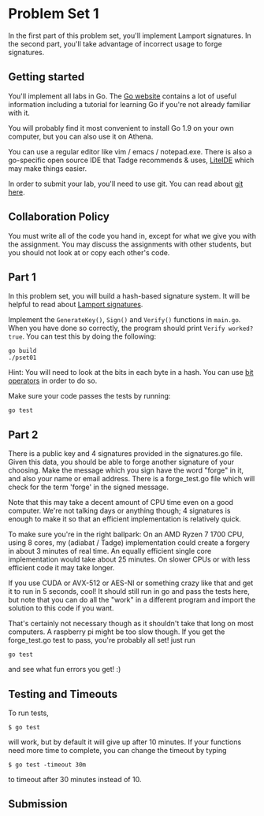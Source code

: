 # Problem Set 1

In the first part of this problem set, you'll implement Lamport signatures.  In the second part, you'll take advantage of incorrect usage to forge signatures.

## Getting started

You'll implement all labs in Go. The [Go website](https://golang.org/) contains a lot of useful information including a tutorial for learning Go if you're not already familiar with it.

You will probably find it most convenient to install Go 1.9 on your own computer, but you can also use it on Athena.

You can use a regular editor like vim / emacs / notepad.exe.  There is also a go-specific open source IDE that Tadge recommends & uses, [LiteIDE](https://github.com/visualfc/liteide) which may make things easier.

In order to submit your lab, you'll need to use git.  You can read about [git here](https://www.kernel.org/pub/software/scm/git/docs/user-manual.html).

## Collaboration Policy

You must write all of the code you hand in, except for what we give you with the assignment.  You may discuss the assignments with other students, but you should not look at or copy each other's code.

## Part 1

In this problem set, you will build a hash-based signature system.  It will be helpful to read about [Lamport signatures](https://en.wikipedia.org/wiki/Lamport_signature).

Implement the `GenerateKey()`, `Sign()` and `Verify()` functions in `main.go`.  When you have done so correctly, the program should print `Verify worked? true`.  You can test this by doing the following:

```
go build
./pset01
```

Hint: You will need to look at the bits in each byte in a hash.  You can use [bit operators](https://medium.com/learning-the-go-programming-language/bit-hacking-with-go-e0acee258827) in order to do so.

Make sure your code passes the tests by running:

```
go test
```

## Part 2

There is a public key and 4 signatures provided in the signatures.go file.  Given this data, you should be able to forge another signature of your choosing.  Make the message which you sign have the word "forge" in it, and also your name or email address.  There is a forge_test.go file which will check for the term 'forge' in the signed message.

Note that this may take a decent amount of CPU time even on a good computer.  We're not talking days or anything though; 4 signatures is enough to make it so that an efficient implementation is relatively quick.

To make sure you're in the right ballpark: On an AMD Ryzen 7 1700 CPU, using 8 cores, my (adiabat / Tadge) implementation could create a forgery in about 3 minutes of real time.  An equally efficient single core implementation would take about 25 minutes.  On slower CPUs or with less efficient code it may take longer.

If you use CUDA or AVX-512 or AES-NI or something crazy like that and get it to run in 5 seconds, cool!  It should still run in go and pass the tests here, but note that you can do all the "work" in a different program and import the solution to this code if you want.

That's certainly not necessary though as it shouldn't take that long on most computers.  A raspberry pi might be too slow though.  If you get the forge_test.go test to pass, you're probably all set!  just run

```
go test
```
and see what fun errors you get! :)

## Testing and Timeouts

To run tests,
```
$ go test
```
will work, but by default it will give up after 10 minutes.  If your functions need more time to complete, you can change the timeout by typing
```
$ go test -timeout 30m
```
to timeout after 30 minutes instead of 10.

## Submission
